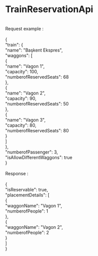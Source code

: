 # TrainReservationApi
<br />
Request example : <br />
<br />
{ <br />
  "train": { <br />
    "name": "Başkent Ekspres", <br />
    "waggons": [ <br />
      { <br />
        "name": "Vagon 1", <br />
        "capacity": 100, <br />
        "numberofReservedSeats": 68 <br />
      }, <br />
      { <br />
        "name": "Vagon 2", <br />
        "capacity": 90, <br />
        "numberofReservedSeats": 50 <br />
      }, <br />
      { <br />
        "name": "Vagon 3", <br />
        "capacity": 80, <br />
        "numberofReservedSeats": 80 <br />
      } <br />
    ] <br />
  }, <br />
  "numberofPassenger": 3, <br />
  "isAllowDifferentWaggons": true <br />
} <br />
 <br />
Response : <br />
 <br />
{ <br />
  "isReservable": true, <br />
  "placementDetails": [ <br />
    { <br />
      "waggonName": "Vagon 1", <br />
      "numberofPeople": 1 <br />
    }, <br />
    { <br />
      "waggonName": "Vagon 2", <br />
      "numberofPeople": 2 <br />
    } <br />
  ] <br />
} <br />
